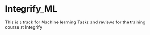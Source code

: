# Integrify_ML
This is a track for Machine learning Tasks and reviews for the training course at Integrify 
